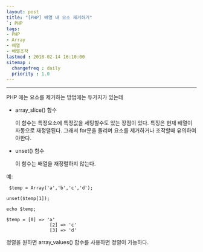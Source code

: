 ```yaml
---
layout: post
title: "[PHP] 배열 내 요소 제거하기"
`: PHP
tags:
- PHP
- Array
- 배열
- 배열조작
lastmod : 2018-02-14 16:10:00
sitemap :
  changefreq : daily
  priority : 1.0
---
```


***



PHP 에는 요소를 제거하는 방법에는 두가지가 있는데

* array_slice() 함수

  이 함수는 특정요소에 특정값을 세팅할수도 있는 장점이 있다.
  특징은 현재 배열이 자동으로 재정렬된다.
  그래서 for문을 돌리며 요소를 제거하거나 조작할때 유의하여야한다.

* unset() 함수

  이 함수는 배열을 재정렬하지 않는다.
<!--미리보기-->

예:
```
 $temp = Array('a','b','c','d');

unset($temp[1]);

echo $temp;

$temp = [0] => 'a'
                [2] => 'c'
                [3] => 'd'
```
정렬을 원하면 array_values() 함수를 사용하면 정렬이 가능하다.
